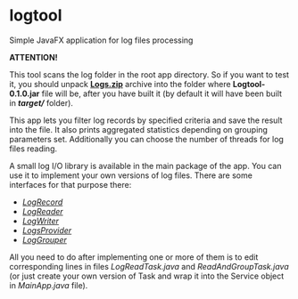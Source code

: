 # logtool
Simple JavaFX application for log files processing

**ATTENTION!**

This tool scans the log folder in the root app directory. 
So if you want to test it, you should unpack [**Logs.zip**](https://github.com/guzoff/logtool/blob/master/Logs.zip) 
archive into the folder where **Logtool-0.1.0.jar** file will be, after you have built it 
(by default it will have been built in **_target/_** folder).

This app lets you filter log records by specified criteria and save the result into the file.
It also prints aggregated statistics depending on grouping parameters set.
Additionally you can choose the number of threads for log files reading.

A small log I/O library is available in the main package of the app.
You can use it to implement your own versions of log files.
There are some interfaces for that purpose there: 
- [_LogRecord_](https://github.com/guzoff/logtool/blob/master/src/main/java/org/guzoff/logtool/logio/LogRecord.java) 
- [_LogReader_](https://github.com/guzoff/logtool/blob/master/src/main/java/org/guzoff/logtool/logio/LogReader.java)
- [_LogWriter_](https://github.com/guzoff/logtool/blob/master/src/main/java/org/guzoff/logtool/logio/LogWriter.java)
- [_LogsProvider_](https://github.com/guzoff/logtool/blob/master/src/main/java/org/guzoff/logtool/logio/LogsProvider.java)
- [_LogGrouper_](https://github.com/guzoff/logtool/blob/master/src/main/java/org/guzoff/logtool/logio/LogGrouper.java)

All you need to do after implementing one or more of them is to edit corresponding lines
in files _LogReadTask.java_ and _ReadAndGroupTask.java_ (or just create your own version
of Task and wrap it into the Service object in _MainApp.java_ file).
